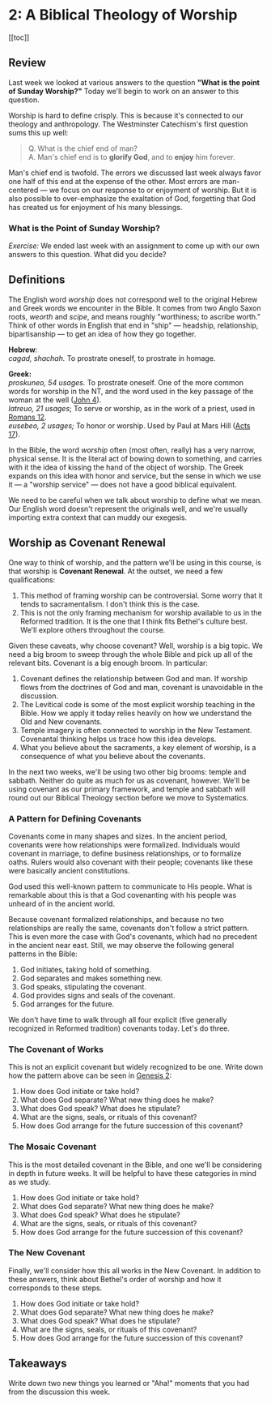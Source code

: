 # 2: A Biblical Theology of Worship

[[toc]]

## Review

Last week we looked at various answers to the question **"What is the point of Sunday Worship?"** Today we'll begin to work on an answer to this question.

Worship is hard to define crisply. This is because it's connected to our theology and anthropology. The Westminster Catechism's first question sums this up well:

>Q. What is the chief end of man?</br>
>A. Man's chief end is to **glorify God**, and to **enjoy** him forever.

Man's chief end is twofold. The errors we discussed last week always favor one half of this end at the expense of the other. Most errors are man-centered — we focus on our response to or enjoyment of worship. But it is also possible to over-emphasize the exaltation of God, forgetting that God has created us for enjoyment of his many blessings.

### What is the Point of Sunday Worship?

_Exercise:_ We ended last week with an assignment to come up with our own answers to this question. What did you decide?

##  Definitions

<!-- ASK: How would you define worship? -->

The English word _worship_ does not correspond well to the original Hebrew and Greek words we encounter in the Bible. It comes from two Anglo Saxon roots, _weorth_ and _scipe_, and means roughly "worthiness; to ascribe worth." Think of other words in English that end in "ship" — headship, relationship, bipartisanship — to get an idea of how they go together.

**Hebrew**:</br>
_cagad, shachah._ To prostrate oneself, to prostrate in homage.

**Greek:** </br>
_proskuneo, 54 usages._ To prostrate oneself. One of the more common words for worship in the NT, and the word used in the key passage of the woman at the well ([John 4](https://www.biblegateway.com/passage/?search=John+4&version=NASB)). </br>
_latreuo, 21 usages_; To serve or worship, as in the work of a priest, used in [Romans 12](https://www.biblegateway.com/passage/?search=Romans+12&version=NASB).</br>
_eusebeo, 2 usages;_ To honor or worship. Used by Paul at Mars Hill ([Acts 17](https://www.biblegateway.com/passage/?search=Acts+17&version=NASB)).

In the Bible, the word _worship_ often (most often, really) has a very narrow, physical sense. It is the literal act of bowing down to something, and carries with it the idea of kissing the hand of the object of worship. The Greek expands on this idea with honor and service, but the sense in which we use it — a "worship service" — does not have a good biblical equivalent.

We need to be careful when we talk about worship to define what we mean. Our English word doesn't represent the originals well, and we're usually importing extra context that can muddy our exegesis.

## Worship as Covenant Renewal

One way to think of worship, and the pattern we'll be using in this course, is that worship is **Covenant Renewal**. At the outset, we need a few qualifications:

1. This method of framing worship can be controversial. Some worry that it tends to sacramentalism. I don't think this is the case. 
2. This is not the only framing mechanism for worship available to us in the Reformed tradition. It is the one that I think fits Bethel's culture best. We'll explore others throughout the course.

Given these caveats, why choose covenant? Well, worship is a big topic. We need a big broom to sweep through the whole Bible and pick up all of the relevant bits. Covenant is a big enough broom. In particular:

1. Covenant defines the relationship between God and man. If worship flows from the doctrines of God and man, covenant is unavoidable in the discussion.
2. The Levitical code is some of the most explicit worship teaching in the Bible. How we apply it today relies heavily on how we understand the Old and New covenants.
3. Temple imagery is often connected to worship in the New Testament. Covenantal thinking helps us trace how this idea develops.
4. What you believe about the sacraments, a key element of worship, is a consequence of what you believe about the covenants.

In the next two weeks, we'll be using two other big brooms: temple and sabbath. Neither do quite as much for us as covenant, however. We'll be using covenant as our primary framework, and temple and sabbath will round out our Biblical Theology section before we move to Systematics.

### A Pattern for Defining Covenants

Covenants come in many shapes and sizes. In the ancient period, covenants were how relationships were formalized. Individuals would covenant in marriage, to define business relationships, or to formalize oaths. Rulers would also covenant with their people; covenants like these were basically ancient constitutions. 

God used this well-known pattern to communicate to His people. What is remarkable about this is that a God covenanting with his people was unheard of in the ancient world. 

Because covenant formalized relationships, and because no two relationships are really the same, covenants don't follow a strict pattern. This is even more the case with God's covenants, which had no precedent in the ancient near east. Still, we may observe the following general patterns in the Bible:

1. God initiates, taking hold of something.
2. God separates and makes something new.
3. God speaks, stipulating the covenant.
4. God provides signs and seals of the covenant.
5. God arranges for the future.

We don't have time to walk through all four explicit (five generally recognized in Reformed tradition) covenants today. Let's do three.

### The Covenant of Works

This is not an explicit covenant but widely recognized to be one. Write down how the pattern above can be seen in [Genesis 2](https://biblehub.com/p/nas/heb/genesis/2.shtml):

1. How does God initiate or take hold?
2. What does God separate? What new thing does he make?
3. What does God speak? What does he stipulate?
4. What are the signs, seals, or rituals of this covenant?
5. How does God arrange for the future succession of this covenant?

### The Mosaic Covenant

This is the most detailed covenant in the Bible, and one we'll be considering in depth in future weeks. It will be helpful to have these categories in mind as we study.

1. How does God initiate or take hold?
2. What does God separate? What new thing does he make?
3. What does God speak? What does he stipulate?
4. What are the signs, seals, or rituals of this covenant?
5. How does God arrange for the future succession of this covenant?

### The New Covenant

Finally, we'll consider how this all works in the New Covenant. In addition to these answers, think about Bethel's order of worship and how it corresponds to these steps. 

1. How does God initiate or take hold?
2. What does God separate? What new thing does he make?
3. What does God speak? What does he stipulate?
4. What are the signs, seals, or rituals of this covenant?
5. How does God arrange for the future succession of this covenant?

## Takeaways

Write down two new things you learned or "Aha!" moments that you had from the discussion this week.
